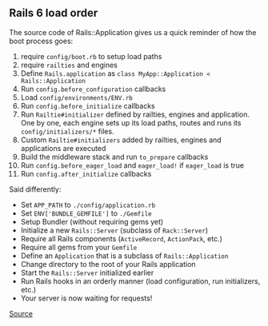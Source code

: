 ## Rails 6 load order

The source code of Rails::Application gives us a quick reminder of how the boot process goes:

01. require `config/boot.rb` to setup load paths
02. require `railties` and engines
03. Define `Rails.application` as `class MyApp::Application < Rails::Application`
04. Run `config.before_configuration` callbacks
05. Load `config/environments/ENV.rb`
06. Run `config.before_initialize` callbacks
07. Run `Railtie#initializer` defined by railties, engines and application. One by one, each engine sets up its load paths, routes and runs its `config/initializers/*` files.
08. Custom `Railtie#initializers` added by railties, engines and applications are executed
09. Build the middleware stack and run `to_prepare` callbacks
10. Run `config.before_eager_load` and `eager_load!` if `eager_load` is true
11. Run `config.after_initialize` callbacks


Said differently:

- Set `APP_PATH` to `./config/application.rb`
- Set `ENV['BUNDLE_GEMFILE']` to `./Gemfile`
- Setup Bundler (without requiring gems yet)
- Initialize a new `Rails::Server` (subclass of `Rack::Server`)
- Require all Rails components (`ActiveRecord`, `ActionPack`, etc.)
- Require all gems from your `Gemfile`
- Define an `Application` that is a subclass of `Rails::Application`
- Change directory to the root of your Rails application
- Start the `Rails::Server` initialized earlier
- Run Rails hooks in an orderly manner (load configuration, run initializers, etc.)
- Your server is now waiting for requests!

[Source](https://makandracards.com/makandra/678-load-order-of-the-environment)

